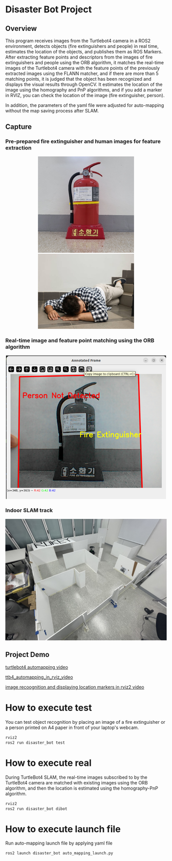 # Disaster Bot Project

## Overview
This program receives images from the Turtlebot4 camera in a ROS2 environment, detects objects (fire extinguishers and people) in real time, estimates the location of the objects, and publishes them as ROS Markers. After extracting feature points and descriptors from the images of fire extinguishers and people using the ORB algorithm, it matches the real-time images of the Turtlebot4 camera with the feature points of the previously extracted images using the FLANN matcher, and if there are more than 5 matching points, it is judged that the object has been recognized and displays the visual results through OpenCV. It estimates the location of the image using the homography and PnP algorithms, and if you add a marker in RVIZ, you can check the location of the image (fire extinguisher, person).

In addition, the parameters of the yaml file were adjusted for auto-mapping without the map saving process after SLAM.


## Capture

### Pre-prepared fire extinguisher and human images for feature extraction 
<p align="center">
  <img src="disaster_bot/images/ext_orig.png" alt="Fire Extinguisher Detection" width="300">
  <img src="disaster_bot/images/man_orig.png" alt="Fallen Man Detection" width="300">
</p>

### Real-time image and feature point matching using the ORB algorithm
<p align="center">
  <img src="capture/orb_recog_firex.png" alt="Fire Extinguisher Detection" width="500">
</p>

### Indoor SLAM track
<p align="center">
  <img src="capture/ttb4_playground.jpeg" alt="ttb4_playground" width="1000">
</p>


## Project Demo
[turtlebot4 automapping video](capture/ttb4_automapping_navigation.mp4)

[ttb4_automapping_in_rviz_video](capture/ttb4_automapping_navigation_rviz_short_480p.mp4)

[image recoognition and displaying location markers in rviz2 video](capture/demo.gif)

How to execute test
===============================
You can test object recognition by placing an image of a fire extinguisher or a person printed on A4 paper in front of your laptop's webcam.

```console
rviz2
ros2 run disaster_bot test
```

How to execute real
===============================
During TurtleBot4 SLAM, the real-time images subscribed to by the TurtleBot4 camera are matched with existing images using the ORB algorithm, and then the location is estimated using the homography-PnP algorithm.

```console
rviz2
ros2 run disaster_bot dibot
```

How to execute launch file
=============================
Run auto-mapping launch file by applying yaml file

```console
ros2 launch disaster_bot auto_mapping_launch.py
```

